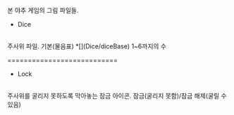 본 야추 게임의 그림 파일들.

+ Dice
</br>
주사위 파일.
기본(물음표)
*[](Dice/diceBase)
1~6까지의 수

===========================

+ Lock
</br>
주사위를 굴리지 못하도록 막아놓는 잠금 아이콘.
잠금(굴리지 못함)/잠금 해제(굴릴 수 있음)
